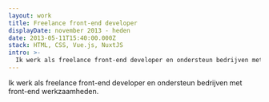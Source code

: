 ```yaml
---
layout: work
title: Freelance front-end developer
displayDate: november 2013 - heden
date: 2013-05-11T15:40:00.000Z
stack: HTML, CSS, Vue.js, NuxtJS
intro: >-
  Ik werk als freelance front-end developer en ondersteun bedrijven met front-end werkzaamheden.
---
```

Ik werk als freelance front-end developer en ondersteun bedrijven met front-end werkzaamheden.
